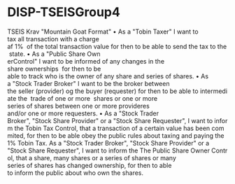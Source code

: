 # DISP-TSEISGroup4

TSEIS Krav "Mountain Goat Format"
	• As a "Tobin Taxer" I want to tax all transaction with a charge af 1%  of the total transaction value for then to be able to send the tax to the state.
	• As a "Public Share Own erControl" I want to be informed of any changes in the share ownerships  for then to be able to track who is the owner of any share and series of shares.
	• As a "Stock Trader Broker" I want to be the broker between the seller (provider) og the buyer (requester) for then to be able to intermediate the  trade of one or more  shares or one or more series of shares between one or more provideres and/or one or more requesters.
	• As a "Stock Trader Broker", "Stock Share Provider" or a "Stock Share Requester", I want to inform the Tobin Tax Control, that a transaction of a certain value has been commited, for then to be able obey the public rules about taxing and paying the 1% Tobin Tax.
As a "Stock Trader Broker", "Stock Share Provider" or a "Stock Share Requester", I want to inform the The Public Share Owner Control, that a share, many shares or a series of shares or many series of shares has changed ownership, for then to able to inform the public about who own the shares.
